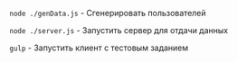 `node ./genData.js` - Сгенерировать пользователей

`node ./server.js` - Запустить сервер для отдачи данных

`gulp` - Запустить клиент с тестовым заданием
